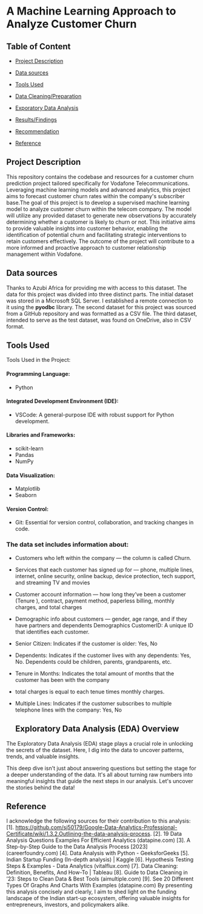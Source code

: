 # A Machine Learning Approach to Analyze Customer Churn

## Table of Content 
- [Project Description](#project-description)
- [Data sources](#data-sources)
- [Tools Used](#tools-used)
- [Data Cleaning/Preparation](#data-cleaning)

- [Exporatory Data Analysis](#exporatory-data-analysis)
- [Results/Findings](#results)
- [Recommendation](#recommendation)
- [Reference](#reference)

## Project Description
This repository contains the codebase and resources for a customer churn prediction project tailored specifically for Vodafone Telecommunications. Leveraging machine learning models and advanced analytics, this project aims to forecast customer churn rates within the company's subscriber base.The goal of this project is to develop a supervised machine learning model to analyze customer churn within the telecom company. The model will utilize any provided dataset to generate new observations by accurately determining whether a customer is likely to churn or not. This initiative aims to provide valuable insights into customer behavior, enabling the identification of potential churn and facilitating strategic interventions to retain customers effectively. The outcome of the project will contribute to a more informed and proactive approach to customer relationship management within Vodafone.
## Data sources 
Thanks to Azubi Africa for providing me with access to this dataset. The data for this project was divided into three distinct parts.
The initial dataset was stored in a Microsoft SQL Server. I established a remote connection to it using the **pyodbc** library.
The second dataset for this project was sourced from a GitHub repository and was formatted as a CSV file.
The third dataset, intended to serve as the test dataset, was found on OneDrive, also in CSV format.

  ## Tools Used
Tools Used in the Project:
#### Programming Language:
- Python
#### Integrated Development Environment (IDE):
 - VSCode: A general-purpose IDE with robust support for Python development.
#### Libraries and Frameworks:
- scikit-learn 
- Pandas
- NumPy
#### Data Visualization:
- Matplotlib
- Seaborn
#### Version Control:
- Git: Essential for version control, collaboration, and tracking changes in code.
### The data set includes information about:

* Customers who left within the company  — the column is called Churn.
* Services that each customer has signed up for — phone, multiple lines, internet, online security, online backup, device protection, tech support, and streaming TV and movies
* Customer account information — how long they’ve been a customer (Tenure ), contract, payment method, paperless billing, monthly charges, and total charges
* Demographic info about customers — gender, age range, and if they have partners and dependents
Demographics
CustomerID: A unique ID that identifies each customer.
* Senior Citizen: Indicates if the customer is older: Yes, No
* Dependents: Indicates if the customer lives with any dependents: Yes, No. Dependents could be children, parents, grandparents, etc.
* Tenure in Months: Indicates the total amount of months that the customer has been with the company 
* total charges is  equal to each tenue times monthly charges.
* Multiple Lines: Indicates if the customer subscribes to multiple telephone lines with the company: Yes, No

  ## Exploratory Data Analysis (EDA) Overview

The Exploratory Data Analysis (EDA) stage plays a crucial role in unlocking the secrets of the dataset. Here, I dig into the data to uncover patterns, trends, and valuable insights. 

This deep dive isn't just about answering questions but setting the stage for a deeper understanding of the data. It's all about turning raw numbers into meaningful insights that guide the next steps in our analysis. Let's uncover the stories behind the data!


## Reference
I acknowledge the following sources for their contribution to this analysis:
[1]. https://github.com/sj50179/Google-Data-Analytics-Professional-Certificate/wiki/1.3.2.Outlining-the-data-analysis-process.
[2]. 19 Data Analysis Questions Examples For Efficient Analytics (datapine.com)
[3]. A Step-by-Step Guide to the Data Analysis Process [2023] (careerfoundry.com)
[4]. Data Analysis with Python - GeeksforGeeks
[5]. Indian Startup Funding (In-depth analysis) | Kaggle
[6]. Hypothesis Testing Steps & Examples - Data Analytics (vitalflux.com)
[7]. Data Cleaning: Definition, Benefits, And How-To | Tableau
[8]. Guide to Data Cleaning in ’23: Steps to Clean Data & Best Tools (aimultiple.com)
[9]. See 20 Different Types Of Graphs And Charts With Examples (datapine.com)
By presenting this analysis concisely and clearly, I aim to shed light on the funding landscape of the Indian start-up ecosystem, offering valuable insights for entrepreneurs, investors, and policymakers alike.


